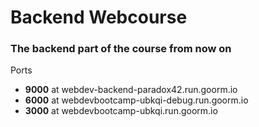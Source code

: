 # Backend Webcourse
### The backend part of the course from now on
Ports
 - **9000** at webdev-backend-paradox42.run.goorm.io
 - **6000** at webdevbootcamp-ubkqi-debug.run.goorm.io
 - **3000** at webdevbootcamp-ubkqi.run.goorm.io
